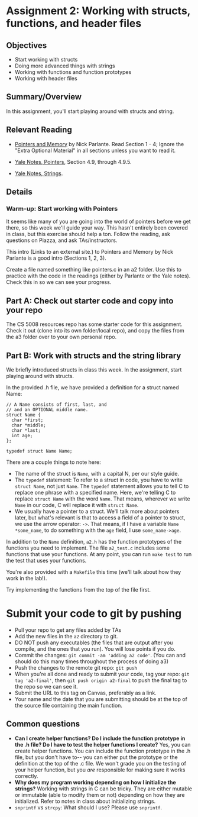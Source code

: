 
# Assignment 2: Working with structs, functions, and header files

## Objectives

* Start working with structs
* Doing more advanced things with strings
* Working with functions and function prototypes
* Working with header files


## Summary/Overview

In this assignment, you'll start playing around with structs and string.

## Relevant Reading

* [Pointers and Memory](http://cslibrary.stanford.edu/102/PointersAndMemory.pdf) by Nick Parlante. Read Section 1 - 4; Ignore the "Extra Optional Material" in all sections unless you want to read it.

* [Yale Notes, Pointers](http://www.cs.yale.edu/homes/aspnes/classes/223/notes.html#pointers), Section 4.9, through 4.9.5.
* [Yale Notes, Strings](http://www.cs.yale.edu/homes/aspnes/classes/223/notes.html#strings).

## Details

### Warm-up: Start working with Pointers

It seems like many of you are going into the world of pointers before we get there, so this week we'll guide your way. This hasn't entirely been covered in class, but this exercise should help a ton. Follow the reading, ask questions on Piazza, and ask TAs/instructors.

This intro (Links to an external site.) to Pointers and Memory by Nick Parlante is a good intro (Sections 1, 2, 3).

Create a file named something like pointers.c in an a2 folder. Use this to practice with the code in the readings (either by Parlante or the Yale notes). Check this in so we can see your progress.

## Part A: Check out starter code and copy into your repo
The CS 5008 resources repo has some starter code for this assignment. Check it out (clone into its own folder/local repo), and copy the files from the a3 folder over to your own personal repo.

## Part B: Work with structs and the string library
We briefly introduced structs in class this week. In the assignment, start playing around with structs.

In the provided .h file, we have provided a definition for a struct named Name:

```
// A Name consists of first, last, and
// and an OPTIONAL middle name.
struct Name {
  char *first;
  char *middle;
  char *last;
  int age; 
};

typedef struct Name Name;
```

There are a couple things to note here:

* The name of the struct is ```Name```, with a capital N, per our style guide.
* The ```typedef``` statement: To refer to a struct in code, you have to write ```struct Name```, not just ```Name```. The ```typedef``` statement allows you to tell C to replace one phrase with a specified name. Here, we're telling C to replace ```struct Name``` with the word ```Name```. That means, wherever we write ```Name``` in our code, C will replace it with ```struct Name```.
* We usually have a pointer to a struct. We'll talk more about pointers later, but what's relevant is that to access a field of a pointer to struct, we use the arrow operator: ```->```. That means, if I have a variable ```Name *some_name```, to do something with the ```age``` field, I use ```some_name->age```.

In addition to the ```Name``` definition, ```a2.h``` has the function prototypes of the functions you need to implement. The file ```a2_test.c``` includes some functions that use your functions. At any point, you can run ```make test``` to run the test that uses your functions.

You're also provided with a ```Makefile``` this time (we'll talk about how they work in the lab!).

Try implementing the functions from the top of the file first.

# Submit your code to git by pushing

* Pull your repo to get any files added by TAs
* Add the new files in the ```a2``` directory to git.
* DO NOT push any executables (the files that are output after you compile, and the ones that you run). You will lose points if you do.
* Commit the changes: ```git commit -am 'adding a2 code'```. (You can and should do this many times throughout the process of doing a3)
* Push the changes to the remote git repo: ```git push```
* When you're all done and ready to submit your code, tag your repo: ```git tag 'a2-final'```, then ```git push origin a2-final``` to push the final tag to the repo so we can see it.
* Submit the URL to this tag on Canvas, preferably as a link. 
* Your name and the date that you are submitting should be at the top of the source file containing the main function.

## Common questions 
* **Can I create helper functions? Do I include the function prototype in the .h file? Do I have to test the helper functions I create?** Yes, you can create helper functions. You can include the function prototype in the .h file, but you don't have to-- you can either put the prototype or the definition at the top of the .c file. We won't grade you on the testing of your helper function, but you *are* responsible for making sure it works correctly. 
* **Why does my program working depending on how I initialize the strings?** Working with strings in C can be tricky. They are either mutable or immutable (able to modify them or not) depending on how they are initialized. Refer to notes in class about initializing strings. 
* ```snprintf``` vs ```strcpy```: What should I use? Please use ```snprintf```. 
